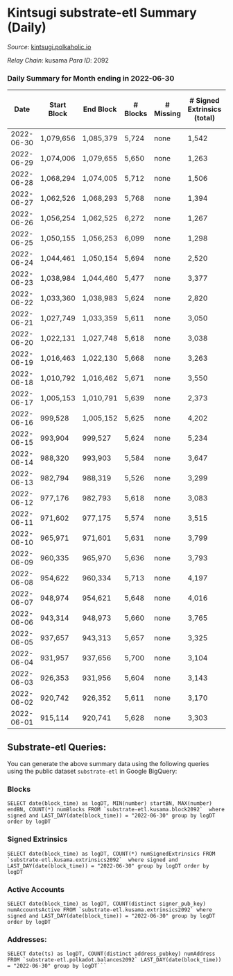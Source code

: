 # Kintsugi substrate-etl Summary (Daily)

_Source_: [kintsugi.polkaholic.io](https://kintsugi.polkaholic.io)

*Relay Chain*: kusama
*Para ID*: 2092



### Daily Summary for Month ending in 2022-06-30


| Date | Start Block | End Block | # Blocks | # Missing | # Signed Extrinsics (total) | # Active Accounts | # Addresses with Balances | # Events | # Transfers | # XCM Transfers In | # XCM Transfers Out |
| ---- | ----------- | --------- | -------- | --------- | --------------------------- | ----------------- | ------------------------- | -------- | ----------- | ------------------ | ------------------- |
| 2022-06-30 | 1,079,656 | 1,085,379 | 5,724 | none | 1,542 | 87 | 8,202 | 51,345 | 5,848 ($51,375.65) | 12 ($2,139.01) | 12 ($1,538.43) |
| 2022-06-29 | 1,074,006 | 1,079,655 | 5,650 | none | 1,263 | 83 | 8,188 | 49,785 | 5,750 ($23,321.81) | 7 ($897.37) | 10 ($1,560.83) |
| 2022-06-28 | 1,068,294 | 1,074,005 | 5,712 | none | 1,506 | 114 | 8,174 | 51,260 | 5,870 ($61,908.17) | 22 ($5,462.68) | 16 ($1,321.27) |
| 2022-06-27 | 1,062,526 | 1,068,293 | 5,768 | none | 1,394 | 98 | 8,159 | 51,302 | 5,895 ($86,818.40) | 16 ($34,364.36) | 19 ($6,250.97) |
| 2022-06-26 | 1,056,254 | 1,062,525 | 6,272 | none | 1,267 | 80 | 8,151 | 54,890 | 6,386 ($20,546.23) | 30 ($2,870.48) | 38 ($6,276.94) |
| 2022-06-25 | 1,050,155 | 1,056,253 | 6,099 | none | 1,298 | 72 | 8,148 | 53,318 | 6,193 ($21,048.76) | 14 ($1,351.22) | 27 ($1,916.03) |
| 2022-06-24 | 1,044,461 | 1,050,154 | 5,694 | none | 2,520 | 88 | 8,146 | 53,958 | 5,809 ($77,180.49) | 12 ($5,863.60) | 25 ($4,045.65) |
| 2022-06-23 | 1,038,984 | 1,044,460 | 5,477 | none | 3,377 | 105 | 8,140 | 54,856 | 5,599 ($51,818.64) | 19 ($2,523.08) | 19 ($2,160.94) |
| 2022-06-22 | 1,033,360 | 1,038,983 | 5,624 | none | 2,820 | 103 | 8,138 | 54,415 | 5,746 ($101,824) | 19 ($9,005.88) | 29 ($11,004.40) |
| 2022-06-21 | 1,027,749 | 1,033,359 | 5,611 | none | 3,050 | 103 | 8,138 | 55,047 | 5,715 ($52,999.66) | 21 ($5,121.06) | 48 ($39,771.73) |
| 2022-06-20 | 1,022,131 | 1,027,748 | 5,618 | none | 3,038 | 93 | 8,135 | 54,964 | 5,703 ($81,437.71) | 25 ($8,732.16) | 26 ($6,201.73) |
| 2022-06-19 | 1,016,463 | 1,022,130 | 5,668 | none | 3,263 | 80 | 8,129 | 56,098 | 5,745 ($61,091.78) | 22 ($9,361.86) | 43 ($18,254.68) |
| 2022-06-18 | 1,010,792 | 1,016,462 | 5,671 | none | 3,550 | 102 | 8,128 | 57,299 | 5,768 ($38,213.24) | 34 ($14,795.12) | 46 ($24,062.93) |
| 2022-06-17 | 1,005,153 | 1,010,791 | 5,639 | none | 2,373 | 74 | 8,122 | 52,985 | 5,723 ($31,631.92) | 18 ($8,867.13) | 17 ($12,445.96) |
| 2022-06-16 | 999,528 | 1,005,152 | 5,625 | none | 4,202 | 93 | 8,118 | 59,106 | 5,725 ($29,279.97) | 25 ($9,719.20) | 45 ($18,583.58) |
| 2022-06-15 | 993,904 | 999,527 | 5,624 | none | 5,234 | 102 | 8,113 | 62,665 | 5,740 ($22,947.61) | 25 ($15,305.76) | 44 ($21,266.35) |
| 2022-06-14 | 988,320 | 993,903 | 5,584 | none | 3,647 | 93 | 8,110 | 57,386 | 5,707 ($57,430.99) | 30 ($16,088.81) | 38 ($18,131.35) |
| 2022-06-13 | 982,794 | 988,319 | 5,526 | none | 3,299 | 123 | 8,105 | 47,823 | 2,091 ($28,476.37) | 52 ($38,180.74) | 51 ($37,289.71) |
| 2022-06-12 | 977,176 | 982,793 | 5,618 | none | 3,083 | 97 | 8,093 | 43,336 | 41 ($15,665.50) | 40 ($60,097.54) | 33 ($19,644.06) |
| 2022-06-11 | 971,602 | 977,175 | 5,574 | none | 3,515 | 106 | 8,089 | 43,436 | 42 ($16,839.89) | 32 ($35,244.11) | 19 ($4,920.49) |
| 2022-06-10 | 965,971 | 971,601 | 5,631 | none | 3,799 | 104 | 8,087 | 44,336 | 30 ($12,376.61) | 36 ($48,926.76) | 34 ($18,799.01) |
| 2022-06-09 | 960,335 | 965,970 | 5,636 | none | 3,793 | 113 | 8,085 | 44,167 | 32 ($11,101.15) | 32 ($10,782.94) | 28 ($5,378.29) |
| 2022-06-08 | 954,622 | 960,334 | 5,713 | none | 4,197 | 102 | 8,080 | 44,977 | 34 ($34,108.31) | 24 ($15,617.97) | 29 ($10,080.15) |
| 2022-06-07 | 948,974 | 954,621 | 5,648 | none | 4,016 | 95 | 8,076 | 44,372 | 47 ($58,874.75) | 25 ($19,127.31) | 24 ($6,801.01) |
| 2022-06-06 | 943,314 | 948,973 | 5,660 | none | 3,765 | 101 | 8,069 | 44,284 | 50 ($57,438.26) | 32 ($14,388.89) | 42 ($8,081.38) |
| 2022-06-05 | 937,657 | 943,313 | 5,657 | none | 3,325 | 112 | 8,062 | 43,654 | 70 ($177,584) | 20 ($8,569.45) | 28 ($11,094.64) |
| 2022-06-04 | 931,957 | 937,656 | 5,700 | none | 3,104 | 77 | 8,056 | 43,685 | 41 ($56,122.02) | 39 ($19,777.41) | 26 ($4,377.27) |
| 2022-06-03 | 926,353 | 931,956 | 5,604 | none | 3,143 | 71 | 8,054 | 43,031 | 46 ($308,972) | 21 ($11,021.03) | 19 ($8,463.43) |
| 2022-06-02 | 920,742 | 926,352 | 5,611 | none | 3,170 | 162 | 8,048 | 43,476 | 70 ($48,770.80) | 46 ($43,041.92) | 48 ($22,130.31) |
| 2022-06-01 | 915,114 | 920,741 | 5,628 | none | 3,303 | 77 | 8,041 | 43,536 | 25 ($17,948.54) | 26 ($8,605.83) | 43 ($19,644.17) |

## Substrate-etl Queries:
You can generate the above summary data using the following queries using the public dataset `substrate-etl` in Google BigQuery:


### Blocks
```
SELECT date(block_time) as logDT, MIN(number) startBN, MAX(number) endBN, COUNT(*) numBlocks FROM `substrate-etl.kusama.block2092`  where signed and LAST_DAY(date(block_time)) = "2022-06-30" group by logDT order by logDT
```


### Signed Extrinsics
```
SELECT date(block_time) as logDT, COUNT(*) numSignedExtrinsics FROM `substrate-etl.kusama.extrinsics2092`  where signed and LAST_DAY(date(block_time)) = "2022-06-30" group by logDT order by logDT
```


### Active Accounts
```
SELECT date(block_time) as logDT, COUNT(distinct signer_pub_key) numAccountsActive FROM `substrate-etl.kusama.extrinsics2092` where signed and LAST_DAY(date(block_time)) = "2022-06-30" group by logDT order by logDT
```


### Addresses:
```
SELECT date(ts) as logDT, COUNT(distinct address_pubkey) numAddress FROM `substrate-etl.polkadot.balances2092` LAST_DAY(date(block_time)) = "2022-06-30" group by logDT```

